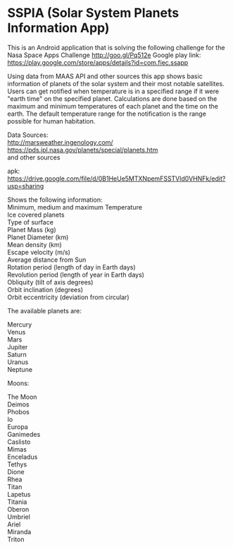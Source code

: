 SSPIA (Solar System Planets Information App)
=====
This is an Android application that is solving the following challenge for the Nasa Space Apps Challenge
http://goo.gl/Pq512e
Google play link: https://play.google.com/store/apps/details?id=com.fiec.ssapp

Using data from MAAS API and other sources this app shows basic information of planets of the solar system and their most notable satellites. Users can get notified when temperature is in a specified range if it were "earth time" on the specified planet. Calculations are done based on the maximum and minimum temperatures of each planet and the time on the earth. The default temperature range for the notification is the range possible for human habitation.

Data Sources:       
http://marsweather.ingenology.com/      
https://pds.jpl.nasa.gov/planets/special/planets.htm        
and other sources

apk: 
https://drive.google.com/file/d/0B1HeUe5MTXNpemFSSTVld0VHNFk/edit?usp=sharing

Shows the following information:        
Minimum, medium and maximum Temperature         
Ice covered planets         
Type of surface     
Planet Mass (kg)        
Planet Diameter (km)        
Mean density (km)       
Escape velocity (m/s)       
Average distance from Sun       
Rotation period (length of day in Earth days)       
Revolution period (length of year in Earth days)        
Obliquity (tilt of axis degrees)        
Orbit inclination (degrees)     
Orbit eccentricity (deviation from circular)        


The available planets are:

Mercury     
Venus       
Mars        
Jupiter     
Saturn      
Uranus        
Neptune      


Moons:

The Moon        
Deimos      
Phobos      
Io      
Europa      
Ganimedes       
Caslisto        
Mimas       
Enceladus       
Tethys      
Dione       
Rhea        
Titan       
Lapetus     
Titania     
Oberon      
Umbriel     
Ariel       
Miranda     
Triton      
